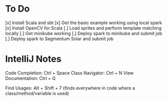 # To Do

[x] Install Scala and sbt
[x] Get the basic example working using local spark
[x] Install OpenCV for Scala
[.] Load sprites and perform template matching locally
[.] Get minikube working
[.] Deploy spark to minikube and submit job
[.] Deploy spark to Segmentum Solar and submit job 

# IntelliJ Notes

Code Completion: Ctrl + Space
Class Navigator: Ctrl + N
View Documentation: Ctrl + Q

Find Usages: Alt + Shift + 7 (finds everywhere in code where a class/method/variable is used)
